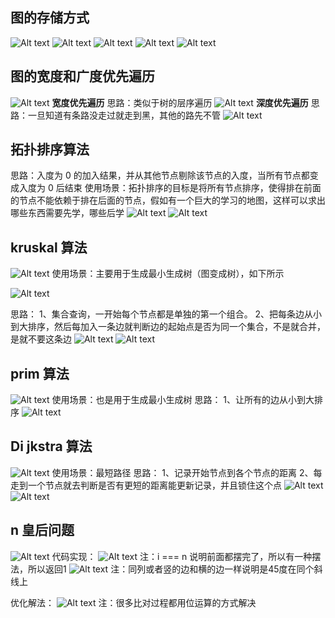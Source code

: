 ## 图的存储方式

![Alt text](./img/image.png)
![Alt text](./img/image-1.png)
![Alt text](./img/image-2.png)
![Alt text](./img/image-3.png)
![Alt text](./img/image-5.png)

## 图的宽度和广度优先遍历

![Alt text](./img/image-4.png)
**宽度优先遍历**
思路：类似于树的层序遍历
![Alt text](./img/image-6.png)
**深度优先遍历**
思路：一旦知道有条路没走过就走到黑，其他的路先不管
![Alt text](./img/image-7.png)

## 拓扑排序算法

思路：入度为 0 的加入结果，并从其他节点剔除该节点的入度，当所有节点都变成入度为 0 后结束
使用场景：拓扑排序的目标是将所有节点排序，使得排在前面的节点不能依赖于排在后面的节点，假如有一个巨大的学习的地图，这样可以求出哪些东西需要先学，哪些后学
![Alt text](./img/image-8.png)
![Alt text](./img/image-9.png)

## kruskal 算法

![Alt text](./img/image-10.png)
使用场景：主要用于生成最小生成树（图变成树），如下所示

![Alt text](./img/image-11.png)

思路：
1、集合查询，一开始每个节点都是单独的第一个组合。
2、把每条边从小到大排序，然后每加入一条边就判断边的起始点是否为同一个集合，不是就合并，是就不要这条边
![Alt text](./img/image-13.png)
![Alt text](./img/image-12.png)

## prim 算法

![Alt text](./img/image-14.png)
使用场景：也是用于生成最小生成树
思路：
1、让所有的边从小到大排序
![Alt text](./img/image-15.png)

## Di jkstra 算法

![Alt text](./img/image-16.png)
使用场景：最短路径
思路：
1、记录开始节点到各个节点的距离
2、每走到一个节点就去判断是否有更短的距离能更新记录，并且锁住这个点
![Alt text](./img/image-17.png)
![Alt text](./img/image-18.png)

## n 皇后问题
![Alt text](image.png)
代码实现：
![Alt text](image-1.png)
注：i === n 说明前面都摆完了，所以有一种摆法，所以返回1
![Alt text](image-2.png)
注：同列或者竖的边和横的边一样说明是45度在同个斜线上

优化解法：
![Alt text](image-3.png)
注：很多比对过程都用位运算的方式解决